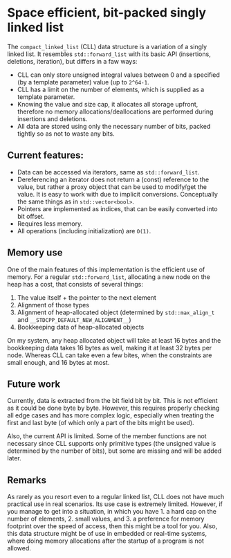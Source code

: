 # Space efficient, bit-packed singly linked list
The `compact_linked_list` (CLL) data structure is a variation of a singly linked list. It resembles `std::forward_list` with its basic API (insertions, deletions, iteration), but differs in a faw ways:
 - CLL can only store unsigned integral values between 0 and a specified (by a template parameter) value (up to `2^64-1`.
 - CLL has a limit on the number of elements, which is supplied as a template parameter.
 - Knowing the value and size cap, it allocates all storage upfront, therefore no memory allocations/deallocations are performed during insertions and deletions.
 - All data are stored using only the necessary number of bits, packed tightly so as not to waste any bits.

## Current features:
 - Data can be accessed via iterators, same as `std::forward_list`.
 - Dereferencing an iterator does not return a (const) reference to the value, but rather a proxy object that can be used to modify/get the value. It is easy to work with due to implicit conversions. Conceptually the same things as in `std::vector<bool>`.
 - Pointers are implemented as indices, that can be easily converted into bit offset.
 - Requires less memory.
 - All operations (including initialization) are `O(1)`.

## Memory use
One of the main features of this implementation is the efficient use of memory. For a regular `std::forward_list`, allocating a new node on the heap has a cost, that consists of several things:
 1. The value itself + the pointer to the next element
 2. Alignment of those types
 3. Alignment of heap-allocated object (determined by `std::max_align_t` and `__STDCPP_DEFAULT_NEW_ALIGNMENT__`)
 4. Bookkeeping data of heap-allocated objects

On my system, any heap allocated object will take at least 16 bytes and the bookkeeping data takes 16 bytes as well, making it at least 32 bytes per node. Whereas CLL can take even a few bites, when the constraints are small enough, and 16 bytes at most.

## Future work
Currently, data is extracted from the bit field bit by bit. This is not efficient as it could be done byte by byte. However, this requires properly checking all edge cases and has more complex logic, especially when treating the first and last byte (of which only a part of the bits might be used).

Also, the current API is limited. Some of the member functions are not necessary since CLL supports only primitive types (the unsigned value is determined by the number of bits), but some are missing and will be added later.

## Remarks
As rarely as you resort even to a regular linked list, CLL does not have much practical use in real scenarios. Its use case is extremely limited. However, if you manage to get into a situation, in which you have 1. a hard cap on the number of elements, 2. small values, and 3. a preference for memory footprint over the speed of access, then this might be a tool for you. Also, this data structure might be of use in embedded or real-time systems, where doing memory allocations after the startup of a program is not allowed.
